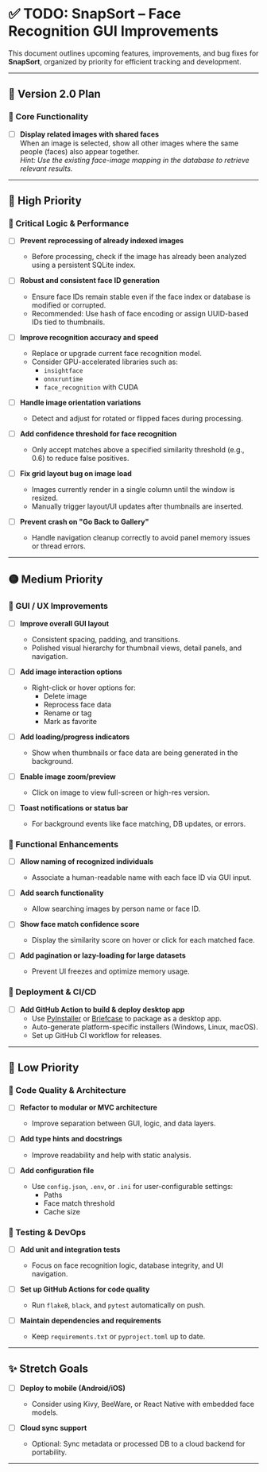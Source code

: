 # ✅ TODO: SnapSort – Face Recognition GUI Improvements

This document outlines upcoming features, improvements, and bug fixes for **SnapSort**, organized by priority for efficient tracking and development.

---

## 🔁 Version 2.0 Plan

### 🧠 Core Functionality

- [ ] **Display related images with shared faces**  
    When an image is selected, show all other images where the same people (faces) also appear together.  
    _Hint: Use the existing face-image mapping in the database to retrieve relevant results._

---

## 🔴 High Priority

### 🔧 Critical Logic & Performance

- [ ] **Prevent reprocessing of already indexed images**  
    - Before processing, check if the image has already been analyzed using a persistent SQLite index.

- [ ] **Robust and consistent face ID generation**  
    - Ensure face IDs remain stable even if the face index or database is modified or corrupted.  
    - Recommended: Use hash of face encoding or assign UUID-based IDs tied to thumbnails.

- [ ] **Improve recognition accuracy and speed**  
    - Replace or upgrade current face recognition model.  
    - Consider GPU-accelerated libraries such as:
      - `insightface`
      - `onnxruntime`
      - `face_recognition` with CUDA

- [ ] **Handle image orientation variations**  
    - Detect and adjust for rotated or flipped faces during processing.

- [ ] **Add confidence threshold for face recognition**  
    - Only accept matches above a specified similarity threshold (e.g., 0.6) to reduce false positives.

- [ ] **Fix grid layout bug on image load**  
    - Images currently render in a single column until the window is resized.  
    - Manually trigger layout/UI updates after thumbnails are inserted.

- [ ] **Prevent crash on "Go Back to Gallery"**  
    - Handle navigation cleanup correctly to avoid panel memory issues or thread errors.

---

## 🟡 Medium Priority

### 🎨 GUI / UX Improvements

- [ ] **Improve overall GUI layout**  
    - Consistent spacing, padding, and transitions.  
    - Polished visual hierarchy for thumbnail views, detail panels, and navigation.

- [ ] **Add image interaction options**  
    - Right-click or hover options for:  
      - Delete image  
      - Reprocess face data  
      - Rename or tag  
      - Mark as favorite

- [ ] **Add loading/progress indicators**  
    - Show when thumbnails or face data are being generated in the background.

- [ ] **Enable image zoom/preview**  
    - Click on image to view full-screen or high-res version.

- [ ] **Toast notifications or status bar**  
    - For background events like face matching, DB updates, or errors.

### 🧠 Functional Enhancements

- [ ] **Allow naming of recognized individuals**  
    - Associate a human-readable name with each face ID via GUI input.

- [ ] **Add search functionality**  
    - Allow searching images by person name or face ID.

- [ ] **Show face match confidence score**  
    - Display the similarity score on hover or click for each matched face.

- [ ] **Add pagination or lazy-loading for large datasets**  
    - Prevent UI freezes and optimize memory usage.

### 🚀 Deployment & CI/CD

- [ ] **Add GitHub Action to build & deploy desktop app**  
    - Use [PyInstaller](https://pyinstaller.org/) or [Briefcase](https://beeware.org/project/projects/tools/briefcase/) to package as a desktop app.  
    - Auto-generate platform-specific installers (Windows, Linux, macOS).  
    - Set up GitHub CI workflow for releases.

---

## 🔵 Low Priority

### 🧰 Code Quality & Architecture

- [ ] **Refactor to modular or MVC architecture**  
    - Improve separation between GUI, logic, and data layers.

- [ ] **Add type hints and docstrings**  
    - Improve readability and help with static analysis.

- [ ] **Add configuration file**  
    - Use `config.json`, `.env`, or `.ini` for user-configurable settings:
        - Paths
        - Face match threshold
        - Cache size

### 🧪 Testing & DevOps

- [ ] **Add unit and integration tests**  
    - Focus on face recognition logic, database integrity, and UI navigation.

- [ ] **Set up GitHub Actions for code quality**  
    - Run `flake8`, `black`, and `pytest` automatically on push.

- [ ] **Maintain dependencies and requirements**  
    - Keep `requirements.txt` or `pyproject.toml` up to date.

---

## ✨ Stretch Goals

- [ ] **Deploy to mobile (Android/iOS)**  
    - Consider using Kivy, BeeWare, or React Native with embedded face models.

- [ ] **Cloud sync support**  
    - Optional: Sync metadata or processed DB to a cloud backend for portability.

---